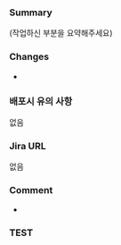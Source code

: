 ### Summary

(작업하신 부분을 요약해주세요)

### Changes

-

### 배포시 유의 사항

없음

### Jira URL

없음

### Comment

-


### TEST